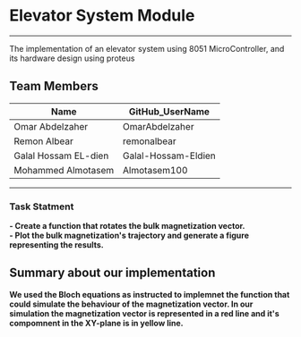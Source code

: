 # Elevator System Module

---

The implementation of an elevator system using 8051 MicroController, and its hardware design using proteus

## **Team Members**

| Name | GitHub_UserName |
| ----------- | ----------- |
| Omar Abdelzaher | OmarAbdelzaher |
| Remon Albear | remonalbear |
| Galal Hossam EL-dien | Galal-Hossam-Eldien |
| Mohammed Almotasem | Almotasem100 |

---

### Task Statment

**- Create a function that rotates the bulk magnetization vector.** <br/>
**- Plot the bulk magnetization's trajectory and generate a figure representing the results.** <br/>

## Summary about our implementation

**We used the Bloch equations as instructed to implemnet the function that could simulate the behaviour of the magnetization vector. In our simulation the magnetization vector is represented in a red line and it's compomnent in the XY-plane is in yellow line.**
